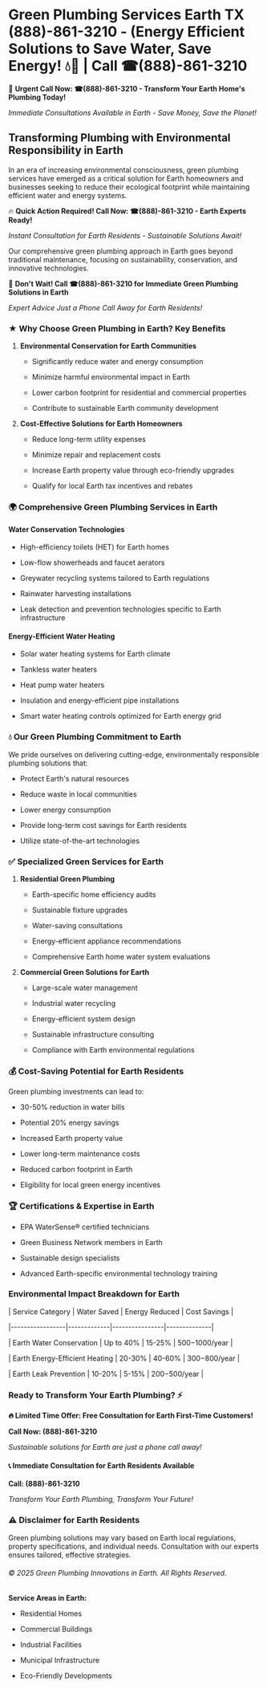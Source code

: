 # Green Plumbing Services Earth TX (888)-861-3210 - (Energy Efficient Solutions to Save Water, Save Energy! 💧🌿 | Call ☎(888)-861-3210

🚨 **Urgent Call Now: ☎(888)-861-3210 - Transform Your Earth Home's Plumbing Today!**
*Immediate Consultations Available in Earth - Save Money, Save the Planet!*

## Transforming Plumbing with Environmental Responsibility in Earth

In an era of increasing environmental consciousness, green plumbing services have emerged as a critical solution for Earth homeowners and businesses seeking to reduce their ecological footprint while maintaining efficient water and energy systems. 

🔥 **Quick Action Required! Call Now: ☎(888)-861-3210 - Earth Experts Ready!**
*Instant Consultation for Earth Residents - Sustainable Solutions Await!*

Our comprehensive green plumbing approach in Earth goes beyond traditional maintenance, focusing on sustainability, conservation, and innovative technologies.

🚨 **Don't Wait! Call ☎(888)-861-3210 for Immediate Green Plumbing Solutions in Earth**
*Expert Advice Just a Phone Call Away for Earth Residents!*

### ★ Why Choose Green Plumbing in Earth? Key Benefits

1. **Environmental Conservation for Earth Communities** 
   - Significantly reduce water and energy consumption
   - Minimize harmful environmental impact in Earth
   - Lower carbon footprint for residential and commercial properties
   - Contribute to sustainable Earth community development

2. **Cost-Effective Solutions for Earth Homeowners** 
   - Reduce long-term utility expenses
   - Minimize repair and replacement costs
   - Increase Earth property value through eco-friendly upgrades
   - Qualify for local Earth tax incentives and rebates

### 🌍 Comprehensive Green Plumbing Services in Earth

#### Water Conservation Technologies
- High-efficiency toilets (HET) for Earth homes
- Low-flow showerheads and faucet aerators
- Greywater recycling systems tailored to Earth regulations
- Rainwater harvesting installations
- Leak detection and prevention technologies specific to Earth infrastructure

#### Energy-Efficient Water Heating
- Solar water heating systems for Earth climate
- Tankless water heaters
- Heat pump water heaters
- Insulation and energy-efficient pipe installations
- Smart water heating controls optimized for Earth energy grid

### 💧 Our Green Plumbing Commitment to Earth

We pride ourselves on delivering cutting-edge, environmentally responsible plumbing solutions that:
- Protect Earth's natural resources
- Reduce waste in local communities
- Lower energy consumption
- Provide long-term cost savings for Earth residents
- Utilize state-of-the-art technologies

### ✅ Specialized Green Services for Earth

1. **Residential Green Plumbing**
   - Earth-specific home efficiency audits
   - Sustainable fixture upgrades
   - Water-saving consultations
   - Energy-efficient appliance recommendations
   - Comprehensive Earth home water system evaluations

2. **Commercial Green Solutions for Earth**
   - Large-scale water management
   - Industrial water recycling
   - Energy-efficient system design
   - Sustainable infrastructure consulting
   - Compliance with Earth environmental regulations

### 💰 Cost-Saving Potential for Earth Residents

Green plumbing investments can lead to:
- 30-50% reduction in water bills
- Potential 20% energy savings
- Increased Earth property value
- Lower long-term maintenance costs
- Reduced carbon footprint in Earth
- Eligibility for local green energy incentives

### 🏆 Certifications & Expertise in Earth

- EPA WaterSense® certified technicians
- Green Business Network members in Earth
- Sustainable design specialists
- Advanced Earth-specific environmental technology training

### Environmental Impact Breakdown for Earth

| Service Category | Water Saved | Energy Reduced | Cost Savings |
|-----------------|-------------|----------------|--------------|
| Earth Water Conservation | Up to 40% | 15-25% | $500-$1000/year |
| Earth Energy-Efficient Heating | 20-30% | 40-60% | $300-$800/year |
| Earth Leak Prevention | 10-20% | 5-15% | $200-$500/year |

### Ready to Transform Your Earth Plumbing? ⚡

**🔥 Limited Time Offer: Free Consultation for Earth First-Time Customers!**

**Call Now: (888)-861-3210**
*Sustainable solutions for Earth are just a phone call away!*

#### 📞 Immediate Consultation for Earth Residents Available

**Call: (888)-861-3210**
*Transform Your Earth Plumbing, Transform Your Future!*

### ⚠️ Disclaimer for Earth Residents

Green plumbing solutions may vary based on Earth local regulations, property specifications, and individual needs. Consultation with our experts ensures tailored, effective strategies.

###### © 2025 Green Plumbing Innovations in Earth. All Rights Reserved.

**Service Areas in Earth:** 
- Residential Homes
- Commercial Buildings
- Industrial Facilities
- Municipal Infrastructure
- Eco-Friendly Developments
